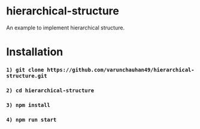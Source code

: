 # hierarchical-structure
An example to implement hierarchical structure.
# Installation

### `1) git clone https://github.com/varunchauhan49/hierarchical-structure.git`
### `2) cd hierarchical-structure`
### `3) npm install`
### `4) npm run start`
